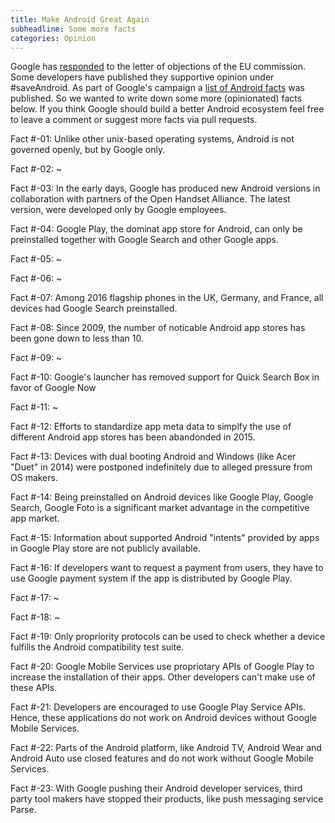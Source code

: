```yaml
---
title: Make Android Great Again
subheadline: Some more facts
categories: Opinion
---
```


Google has [responded][1] to the letter of objections of the EU commission. Some developers have published they supportive
opinion under #saveAndroid. As part of Google's campaign a [list of Android facts](https://www.android.com/everyone/facts/) 
was published. So we wanted to write down some more (opinionated) facts below. If you think Google should build a better 
Android ecosystem feel free to leave a comment or suggest more facts via pull requests.

Fact #-01:
Unlike other unix-based operating systems, Android is not governed openly, but by Google only.

Fact #-02:
~

Fact #-03:
In the early days, Google has produced new Android versions in collaboration with partners of the Open Handset Alliance. 
The latest version, were developed only by Google employees.

Fact #-04:
Google Play, the dominat app store for Android, can only be preinstalled together with Google Search and other Google apps.

Fact #-05:
~

Fact #-06:
~

Fact #-07:
Among 2016 flagship phones in the UK, Germany, and France, all devices had Google Search preinstalled.

Fact #-08:
Since 2009, the number of noticable Android app stores has been gone down to less than 10. 

Fact #-09:
~

Fact #-10:
Google's launcher has removed support for Quick Search Box in favor of Google Now

Fact #-11:
~

Fact #-12:
Efforts to standardize app meta data to simplfy the use of different Android app stores has been abandonded in 2015.

Fact #-13:
Devices with dual booting Android and Windows (like Acer "Duet" in 2014) were postponed indefinitely due to alleged pressure from OS makers.

Fact #-14:
Being preinstalled on Android devices like Google Play, Google Search, Google Foto is a significant market advantage 
in the competitive app market.

Fact #-15:
Information about supported Android "intents" provided by apps in Google Play store are not publicly available.

Fact #-16:
If developers want to request a payment from users, they have to use Google payment system if the app 
is distributed by Google Play.

Fact #-17:
~

Fact #-18:
~

Fact #-19:
Only propriority protocols can be used to check whether a device fulfills the Android compatibility test suite.

Fact #-20:
Google Mobile Services use propriotary APIs of Google Play to increase the installation of their apps. Other developers
can't make use of these APIs.

Fact #-21:
Developers are encouraged to use Google Play Service APIs. Hence, these applications do not work
on Android devices without Google Mobile Services.

Fact #-22:
Parts of the Android platform, like Android TV, Android Wear and Android Auto use closed features and do not work without
Google Mobile Services.

Fact #-23:
With Google pushing their Android developer services, third party tool makers have stopped their products, 
like push messaging service Parse.




[1]: https://blog.google/topics/google-europe/android-choice-competition-response-europe/
